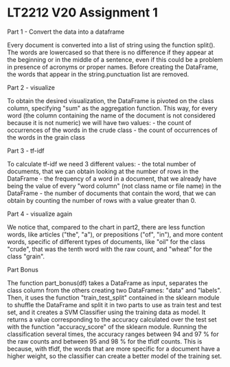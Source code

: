 # LT2212 V20 Assignment 1

Part 1 - Convert the data into a dataframe

Every document is converted into a list of string using the function split().
The words are lowercased so that there is no difference if they appear at the beginning or in the middle of a sentence, even if this could be a problem in presence of acronyms or proper names.
Before creating the DataFrame, the words that appear in the string.punctuation list are removed.

Part 2 - visualize

To obtain the desired visualization, the DataFrame is pivoted on the class column, specifying "sum" as the aggregation function. 
This way, for every word (the column containing the name of the document is not considered because it is not numeric) we will have two values:
	- the count of occurrences of the words in the crude class
	- the count of occurrences of the words in the grain class

Part 3 - tf-idf

To calculate tf-idf we need 3 different values:
	- the total number of documents, that we can obtain looking at the number of rows in the DataFrame
	- the frequency of a word in a document, that we already have being the value of every "word column" (not class name or file name) in the DataFrame
	- the number of documents that contain the word, that we can obtain by counting the number of rows with a value greater than 0.

Part 4 - visualize again

We notice that, compared to the chart in part2, there are less function words, like articles ("the", "a"), or prepositions ("of", "in"), and more content words, specific of different types of documents, like "oil" for the class "crude", that was the tenth word with the raw count, and "wheat" for the class "grain".

Part Bonus

The function part_bonus(df) takes a DataFrame as input, separates the class column from the others creating two DataFrames: "data" and "labels".
Then, it uses the function "train_test_split" contained in the sklearn module to shuffle the DataFrame and split it in two parts to use as train test and test set, and it creates a SVM Classifier using the training data as model.
It returns a value corresponding to the accuracy calculated over the test set with the function "accuracy_score" of the sklearn module.
Running the classification several times, the accuracy ranges between 94 and 97 % for the raw counts and between 95 and 98 % for the tfidf counts.
This is because, with tfidf, the words that are more specific for a document have a higher weight, so the classifier can create a better model of the training set.

